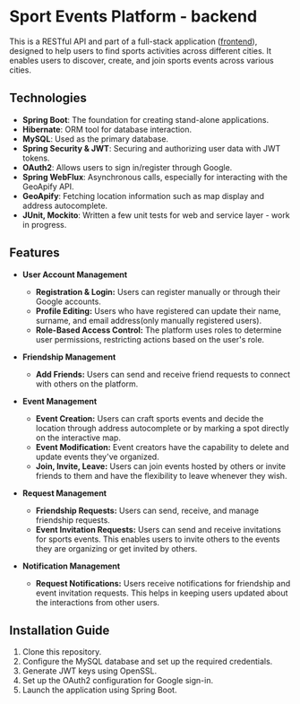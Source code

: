 # Sport Events Platform - backend

This is a RESTful API and part of a full-stack application ([frontend](https://github.com/lukamilo99/sport-connecting-people-front)), designed to help users to find sports activities across different cities. It enables users to discover, create, and join sports events across various cities. 

## Technologies

- **Spring Boot**: The foundation for creating stand-alone applications.
- **Hibernate**: ORM tool for database interaction.
- **MySQL**: Used as the primary database.
- **Spring Security & JWT**: Securing and authorizing user data with JWT tokens.
- **OAuth2**: Allows users to sign in/register through Google.
- **Spring WebFlux**: Asynchronous calls, especially for interacting with the GeoApify API.
- **GeoApify**: Fetching location information such as map display and address autocomplete.
- **JUnit, Mockito**: Written a few unit tests for web and service layer - work in progress.

## Features

- **User Account Management**
  - **Registration & Login:** Users can register manually or through their Google accounts.
  - **Profile Editing:** Users who have registered can update their name, surname, and email address(only manually registered users).
  - **Role-Based Access Control:** The platform uses roles to determine user permissions, restricting actions based on the user's role.
 
- **Friendship Management**
  - **Add Friends:** Users can send and receive friend requests to connect with others on the platform.

- **Event Management**
  - **Event Creation:** Users can craft sports events and decide the location through address autocomplete or by marking a spot directly on the interactive map.
  - **Event Modification:** Event creators have the capability to delete and update events they've organized.
  - **Join, Invite, Leave:** Users can join events hosted by others or invite friends to them and have the flexibility to leave whenever they wish.

- **Request Management**
  - **Friendship Requests:** Users can send, receive, and manage friendship requests.
  - **Event Invitation Requests:** Users can send and receive invitations for sports events. This enables users to invite others to the events they are organizing or get invited by others.

- **Notification Management**
  - **Request Notifications:** Users receive notifications for friendship and event invitation requests. This helps in keeping users updated about the interactions from other users.

## Installation Guide
1. Clone this repository.
2. Configure the MySQL database and set up the required credentials.
3. Generate JWT keys using OpenSSL.
4. Set up the OAuth2 configuration for Google sign-in.
5. Launch the application using Spring Boot.
